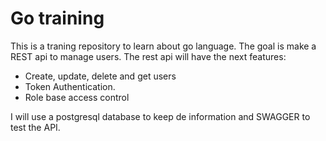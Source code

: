 # Go training
This is a traning repository to learn about go language. The goal is make a REST api to manage users. The rest api will have the next features:

* Create, update, delete and get users
* Token Authentication.
* Role base access control

I will use a postgresql database to keep de information and SWAGGER to test the API.
